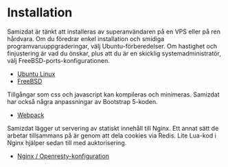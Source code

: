 # Installation

Samizdat är tänkt att installeras av superanvändaren på en VPS eller på ren hårdvara.
Om du föredrar enkel installation och smidiga programvaruuppgraderingar, välj Ubuntu-förberedelser.
Om hastighet och finjustering är vad du önskar, plus att du är en skicklig systemadministratör, välj FreeBSD-ports-konfigurationen.

* [Ubuntu Linux](./ubuntu/)
* [FreeBSD](./freebsd/)

Tillgångar som css och javascript kan kompileras och minimeras. Samizdat har också några anpassningar av Bootstrap 5-koden.

* [Webpack](./webpack/)

Samizdat lägger ut servering av statiskt innehåll till Nginx. Ett annat sätt de arbetar tillsammans på är genom att dela cookies via Redis.
Lite Lua-kod i Nginx hjälper sedan till med auktorisering.

* [Nginx / Openresty-konfiguration](./etc/)